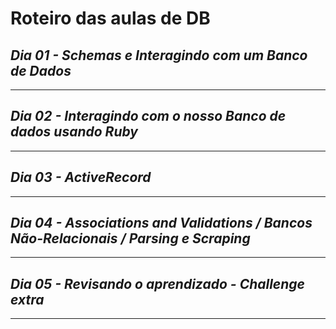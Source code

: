 # Roteiro das aulas de DB


## *Dia 01 - Schemas e Interagindo com um Banco de Dados*

------------------------------

## *Dia 02 - Interagindo com o nosso Banco de dados usando Ruby*

------------------------------

## *Dia 03 - ActiveRecord*

------------------------------

## *Dia 04 - Associations and Validations / Bancos Não-Relacionais / Parsing e Scraping*

------------------------------

## *Dia 05 - Revisando o aprendizado - Challenge extra*

------------------------------
